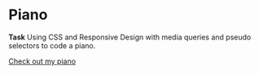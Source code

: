 <h1>Piano</h1>
<p><strong>Task</strong> Using CSS and Responsive Design with media queries and pseudo selectors to code a piano.</p>

<a href="https://htmlpreview.github.io/?https://github.com/chezcye/free-code-camp/blob/283575abe686558d481f5cc59f6a63e0979b5730/responsive-web-design/tribute-page/index.html" target="_blank">
Check out my piano
</a>

